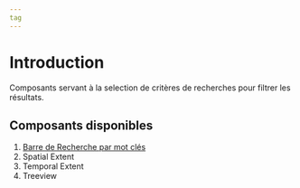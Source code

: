 ```yaml
---
tag
---
```


# Introduction

Composants servant à la selection de critères de recherches pour filtrer les résultats.

## Composants disponibles

1. [Barre de Recherche par mot clés](./keyword.md)
1. Spatial Extent
1. Temporal Extent
1. Treeview 
